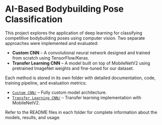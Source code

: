 # AI-Based Bodybuilding Pose Classification

This project explores the application of deep learning for classifying competitive bodybuilding poses using computer vision. Two separate approaches were implemented and evaluated:

- **Custom CNN** – A convolutional neural network designed and trained from scratch using TensorFlow/Keras.
- **Transfer Learning CNN** – A model built on top of MobileNetV2 using pretrained ImageNet weights and fine-tuned for our dataset.

Each method is stored in its own folder with detailed documentation, code, training pipeline, and evaluation metrics:

- [`Custom CNN/`](./Custom%20CNN) – Fully custom model architecture.
- [`Transfer Learning CNN/`](./Transfer%20Learning%20CNN) – Transfer learning implementation with MobileNetV2.

Refer to the README files in each folder for complete information about the models, results, and usage.
